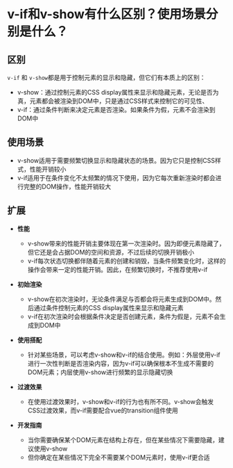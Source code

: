 # v-if和v-show有什么区别？使用场景分别是什么？

## 区别

`v-if` 和 `v-show`都是用于控制元素的显示和隐藏，但它们有本质上的区别：

-   v-show：通过控制元素的CSS display属性来显示和隐藏元素，无论是否为真，元素都会被渲染到DOM中，只是通过CSS样式来控制它的可见性、
-   v-if：通过条件判断来决定元素是否渲染。如果条件为假，元素不会渲染到DOM中

## **使用场景**

-   v-show适用于需要频繁切换显示和隐藏状态的场景。因为它只是控制CSS样式，性能开销较小
-   v-if适用于在条件变化不太频繁的情况下使用，因为它每次重新渲染时都会进行完整的DOM操作，性能开销较大



## **扩展**

-   **性能**
    -   v-show带来的性能开销主要体现在第一次渲染时。因为即便元素隐藏了，但它还是会占据DOM的空间和资源，不过后续的切换开销极小
    -   v-if每次状态切换都伴随着元素的创建和销毁，当条件频繁变化时，这样的操作会带来一定的性能开销。因此，在频繁切换时，不推荐使用v-if
-   **初始渲染**
    -   v-show在初次渲染时，无论条件满足与否都会将元素生成到DOM中。然后通过条件控制元素的CSS display属性来显示和隐藏元素
    -   v-if在初次渲染时会根据条件决定是否创建元素，条件为假是，元素不会生成到DOM中
-   **使用搭配**
    -   针对某些场景，可以考虑v-show和v-if的结合使用。例如：外层使用v-if进行一次性判断是否渲染内容，因为v-if可以确保根本不生成不需要的DOM元素；内层使用v-show进行频繁的显示隐藏切换
-   **过渡效果**
    -   在使用过渡效果时，v-show和v-if的行为也有所不同。v-show会触发CSS过渡效果，而v-if需要配合vue的transition组件使用

-   **开发指南**
    -   当你需要确保某个DOM元素在结构上存在，但在某些情况下需要隐藏，建议使用v-show
    -   但你确定在某些情况下完全不需要某个DOM元素时，使用v-if更合适
